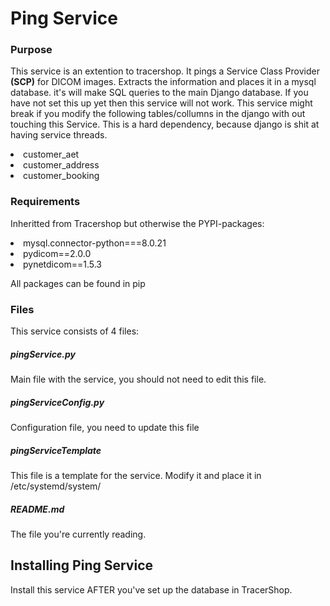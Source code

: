 # Ping Service
### Purpose
This service is an extention to tracershop. It pings a Service Class Provider **(SCP)** for DICOM images. Extracts the information and places it in a mysql database.
it's will make SQL queries to the main Django database. If you have not set this up yet then this service will not work. This service might break if you modify the following tables/collumns in the django with out touching this Service. This is a hard dependency, because django is shit at having service threads.
<li> customer_aet
<li> customer_address
<li> customer_booking

### Requirements
Inheritted from Tracershop but otherwise the PYPI-packages:
<li> mysql.connector-python===8.0.21
<li> pydicom==2.0.0
<li> pynetdicom==1.5.3

All packages can be found in pip

### Files
This service consists of 4 files:

##### pingService.py
Main file with the service, you should not need to edit this file.
 
##### pingServiceConfig.py
Configuration file, you need to update this file 

##### pingServiceTemplate
This file is a template for the service. Modify it and place it in /etc/systemd/system/

##### README.md
The file you're currently reading.

## Installing Ping Service
  Install this service AFTER you've set up the database in TracerShop. 
